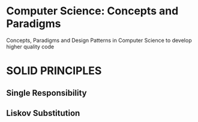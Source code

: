 # Computer Science: Concepts and Paradigms
Concepts, Paradigms and Design Patterns in Computer Science to develop higher quality code

# SOLID PRINCIPLES

## Single Responsibility

## Liskov Substitution
